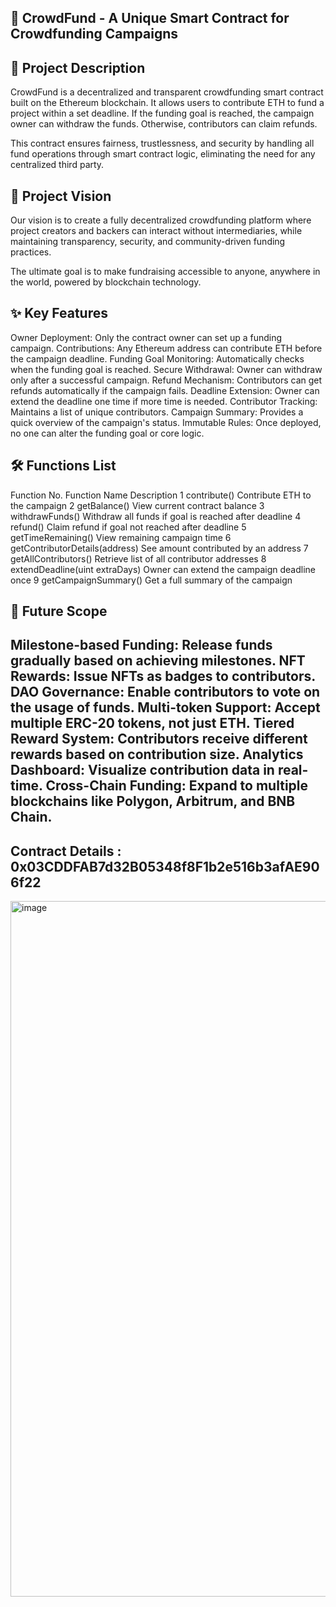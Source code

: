 ## 📢 CrowdFund - A Unique Smart Contract for Crowdfunding Campaigns

## 📖 Project Description
CrowdFund is a decentralized and transparent crowdfunding smart contract built on the Ethereum blockchain. It allows users to contribute ETH to fund a project within a set deadline. If the funding goal is reached, the campaign owner can withdraw the funds. Otherwise, contributors can claim refunds.

This contract ensures fairness, trustlessness, and security by handling all fund operations through smart contract logic, eliminating the need for any centralized third party.

## 🌟 Project Vision
Our vision is to create a fully decentralized crowdfunding platform where project creators and backers can interact without intermediaries, while maintaining transparency, security, and community-driven funding practices.

The ultimate goal is to make fundraising accessible to anyone, anywhere in the world, powered by blockchain technology.

## ✨ Key Features
Owner Deployment: Only the contract owner can set up a funding campaign.
Contributions: Any Ethereum address can contribute ETH before the campaign deadline.
Funding Goal Monitoring: Automatically checks when the funding goal is reached.
Secure Withdrawal: Owner can withdraw only after a successful campaign.
Refund Mechanism: Contributors can get refunds automatically if the campaign fails.
Deadline Extension: Owner can extend the deadline one time if more time is needed.
Contributor Tracking: Maintains a list of unique contributors.
Campaign Summary: Provides a quick overview of the campaign's status.
Immutable Rules: Once deployed, no one can alter the funding goal or core logic.

## 🛠️ Functions List

Function No.	Function Name	Description
1	contribute()	Contribute ETH to the campaign
2	getBalance()	View current contract balance
3	withdrawFunds()	Withdraw all funds if goal is reached after deadline
4	refund()	Claim refund if goal not reached after deadline
5	getTimeRemaining()	View remaining campaign time
6	getContributorDetails(address)	See amount contributed by an address
7	getAllContributors()	Retrieve list of all contributor addresses
8	extendDeadline(uint extraDays)	Owner can extend the campaign deadline once
9	getCampaignSummary()	Get a full summary of the campaign

## 🔮 Future Scope
Milestone-based Funding: Release funds gradually based on achieving milestones.
NFT Rewards: Issue NFTs as badges to contributors.
DAO Governance: Enable contributors to vote on the usage of funds.
Multi-token Support: Accept multiple ERC-20 tokens, not just ETH.
Tiered Reward System: Contributors receive different rewards based on contribution size.
Analytics Dashboard: Visualize contribution data in real-time.
Cross-Chain Funding: Expand to multiple blockchains like Polygon, Arbitrum, and BNB Chain.
--


## Contract Details : 0x03CDDFAB7d32B05348f8F1b2e516b3afAE906f22
<img width="1113" alt="image" src="https://github.com/user-attachments/assets/618f20ca-b7f7-42a7-bf25-297a458b8031" />



